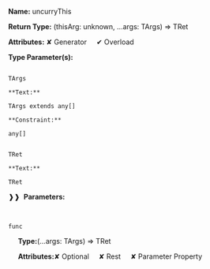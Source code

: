 **Name:** uncurryThis

**Return Type:** (thisArg: unknown, ...args: TArgs) => TRet

**Attributes:** ✘ Generator&nbsp;&nbsp;&nbsp;&nbsp;&nbsp;✔ Overload

**Type Parameter(s):**

```**Name:**

TArgs

**Text:**

TArgs extends any[]

**Constraint:**

any[]

```

```**Name:**

TRet

**Text:**

TRet

```

❱❱&nbsp;&nbsp;**Parameters:**

&nbsp;&nbsp;&nbsp;&nbsp;&nbsp;
```
func
```

&nbsp;&nbsp;&nbsp;&nbsp;&nbsp;**Type:**(...args: TArgs) => TRet

&nbsp;&nbsp;&nbsp;&nbsp;&nbsp;**Attributes:**✘ Optional&nbsp;&nbsp;&nbsp;&nbsp;&nbsp;✘ Rest&nbsp;&nbsp;&nbsp;&nbsp;&nbsp;✘ Parameter Property

